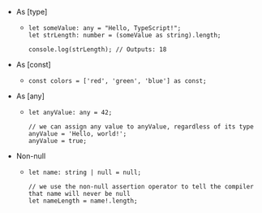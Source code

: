 - As [type]
	- ```
	  let someValue: any = "Hello, TypeScript!";
	  let strLength: number = (someValue as string).length;
	  
	  console.log(strLength); // Outputs: 18
	  ```
- As [const]
	- ```
	  const colors = ['red', 'green', 'blue'] as const;
	  ```
- As [any]
	- ```
	  let anyValue: any = 42;
	  
	  // we can assign any value to anyValue, regardless of its type
	  anyValue = 'Hello, world!';
	  anyValue = true;
	  ```
- Non-null
	- ```
	  let name: string | null = null;
	  
	  // we use the non-null assertion operator to tell the compiler that name will never be null
	  let nameLength = name!.length;
	  ```